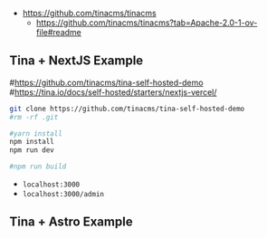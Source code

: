 * https://github.com/tinacms/tinacms
    * https://github.com/tinacms/tinacms?tab=Apache-2.0-1-ov-file#readme

## Tina + NextJS Example

#https://github.com/tinacms/tina-self-hosted-demo
#https://tina.io/docs/self-hosted/starters/nextjs-vercel/


```sh
git clone https://github.com/tinacms/tina-self-hosted-demo
#rm -rf .git

#yarn install
npm install
npm run dev

#npm run build
```

* `localhost:3000`
* `localhost:3000/admin`



## Tina + Astro Example